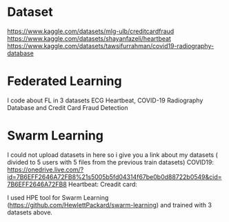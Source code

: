 # Dataset
https://www.kaggle.com/datasets/mlg-ulb/creditcardfraud
https://www.kaggle.com/datasets/shayanfazeli/heartbeat
https://www.kaggle.com/datasets/tawsifurrahman/covid19-radiography-database
# Federated Learning
I code about FL in 3 datasets ECG Heartbeat, COVID-19 Radiography Database and Credit Card Fraud Detection
# Swarm Learning
I could not upload datasets in here so i give you a link about my datasets ( divided to 5 users with 5 files from the previous train datasets)
COVID19: https://onedrive.live.com/?id=7B6EFF2646A72FB8%21s5005b5fd04314f67be0b0d88722b0549&cid=7B6EFF2646A72FB8
Heartbeat: 
Creadit card:

I used HPE tool for Swarm Learning (https://github.com/HewlettPackard/swarm-learning) and trained with 3 datasets above.
